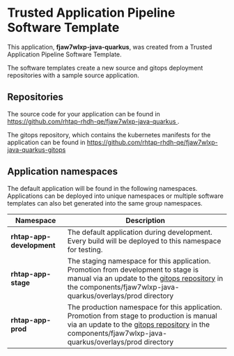 # Trusted Application Pipeline Software Template

This application, **fjaw7wlxp-java-quarkus**, was created from a Trusted Application Pipeline Software Template.

The software templates create a new source and gitops deployment repositories with a sample source application. 

## Repositories

The source code for your application can be found in [https://github.com/rhtap-rhdh-qe/fjaw7wlxp-java-quarkus ](https://github.com/rhtap-rhdh-qe/fjaw7wlxp-java-quarkus ).
 
The gitops repository, which contains the kubernetes manifests for the application can be found in 
[https://github.com/rhtap-rhdh-qe/fjaw7wlxp-java-quarkus-gitops ](https://github.com/rhtap-rhdh-qe/fjaw7wlxp-java-quarkus-gitops ) 

## Application namespaces 

The default application will be found in the following namespaces. Applications can be deployed into unique namespaces or multiple software templates can also bet generated into the same group namespaces.  

|  Namespace   |  Description   |  
| -------- | -------- |   
| **rhtap-app-development** | The default application during development. Every build will be deployed to this namespace for testing. | 
| **rhtap-app-stage** | The staging namespace for this application. Promotion from development to stage is manual via an update to the [gitops repository](https://github.com/rhtap-rhdh-qe/fjaw7wlxp-java-quarkus-gitops ) in the components/fjaw7wlxp-java-quarkus/overlays/prod directory |  
| **rhtap-app-prod** | The production namespace for this application. Promotion from stage to production is manual via an update to the [gitops repository](https://github.com/rhtap-rhdh-qe/fjaw7wlxp-java-quarkus-gitops ) in the components/fjaw7wlxp-java-quarkus/overlays/prod directory | 